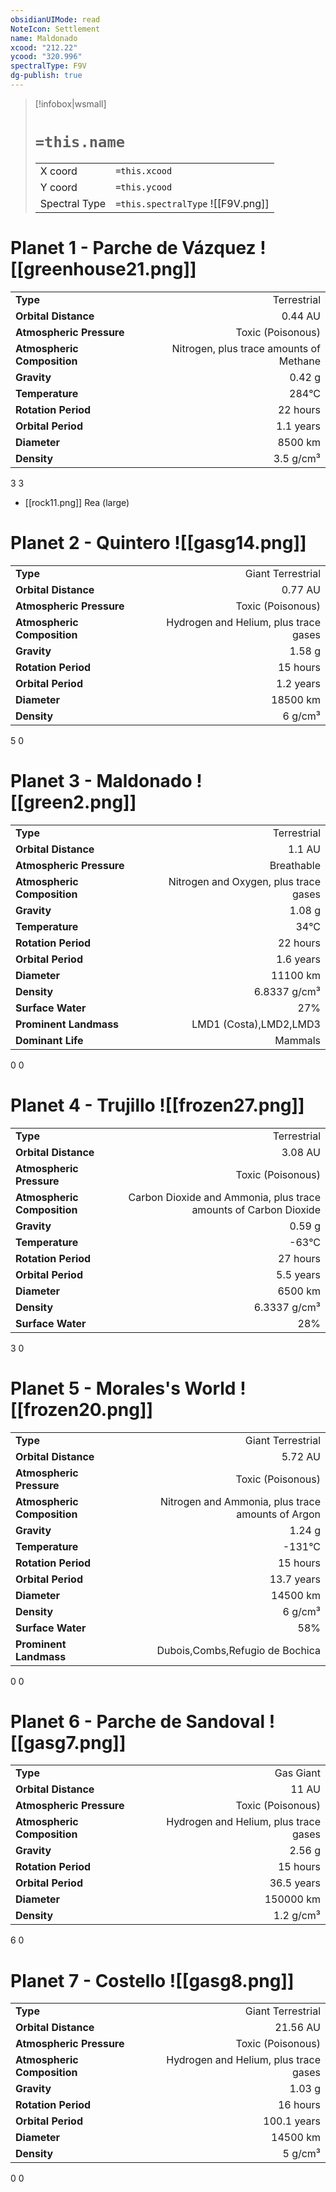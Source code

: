 ```yaml
---
obsidianUIMode: read
NoteIcon: Settlement
name: Maldonado
xcood: "212.22"
ycood: "320.996"
spectralType: F9V
dg-publish: true
---
```

> [!infobox|wsmall]
> # `=this.name`
> | | |
> | - | - |
> | X coord | `=this.xcood` |
> | Y coord| `=this.ycood` |
> | Spectral Type | `=this.spectralType` ![[F9V.png]] |

# Planet 1 - Parche de Vázquez ![[greenhouse21.png]]
|                             |                           |
| --------------------------- | -------------------------:|
| **Type**                    |             Terrestrial |
| **Orbital Distance**        |   0.44 AU |
| **Atmospheric Pressure**    |       Toxic (Poisonous) |
| **Atmospheric Composition** |      Nitrogen, plus trace amounts of Methane |
| **Gravity**                 |        0.42 g |
| **Temperature**             |    284°C |
| **Rotation Period**         |  22 hours |
| **Orbital Period** | 1.1 years |
| **Diameter**                |      8500 km | 
| **Density**                 |    3.5 g/cm³ |



3
3

- [[rock11.png]] Rea (large)

# Planet 2 - Quintero ![[gasg14.png]]
|                             |                           |
| --------------------------- | -------------------------:|
| **Type**                    |             Giant Terrestrial |
| **Orbital Distance**        |   0.77 AU |
| **Atmospheric Pressure**    |       Toxic (Poisonous) |
| **Atmospheric Composition** |      Hydrogen and Helium, plus trace gases |
| **Gravity**                 |        1.58 g |
| **Rotation Period**         |  15 hours |
| **Orbital Period** | 1.2 years |
| **Diameter**                |      18500 km | 
| **Density**                 |    6 g/cm³ |



5
0



# Planet 3 - Maldonado ![[green2.png]]
|                             |                           |
| --------------------------- | -------------------------:|
| **Type**                    |             Terrestrial |
| **Orbital Distance**        |   1.1 AU |
| **Atmospheric Pressure**    |       Breathable |
| **Atmospheric Composition** |      Nitrogen and Oxygen, plus trace gases |
| **Gravity**                 |        1.08 g |
| **Temperature**             |    34°C |
| **Rotation Period**         |  22 hours |
| **Orbital Period** | 1.6 years |
| **Diameter**                |      11100 km | 
| **Density**                 |    6.8337 g/cm³ |
| **Surface Water**           |           27% | 
| **Prominent Landmass**      |         LMD1 (Costa),LMD2,LMD3 | 
| **Dominant Life**           |         Mammals |



0
0



# Planet 4 - Trujillo ![[frozen27.png]]
|                             |                           |
| --------------------------- | -------------------------:|
| **Type**                    |             Terrestrial |
| **Orbital Distance**        |   3.08 AU |
| **Atmospheric Pressure**    |       Toxic (Poisonous) |
| **Atmospheric Composition** |      Carbon Dioxide and Ammonia, plus trace amounts of Carbon Dioxide |
| **Gravity**                 |        0.59 g |
| **Temperature**             |    -63°C |
| **Rotation Period**         |  27 hours |
| **Orbital Period** | 5.5 years |
| **Diameter**                |      6500 km | 
| **Density**                 |    6.3337 g/cm³ |
| **Surface Water**           |           28% | 



3
0



# Planet 5 - Morales's World ![[frozen20.png]]
|                             |                           |
| --------------------------- | -------------------------:|
| **Type**                    |             Giant Terrestrial |
| **Orbital Distance**        |   5.72 AU |
| **Atmospheric Pressure**    |       Toxic (Poisonous) |
| **Atmospheric Composition** |      Nitrogen and Ammonia, plus trace amounts of Argon |
| **Gravity**                 |        1.24 g |
| **Temperature**             |    -131°C |
| **Rotation Period**         |  15 hours |
| **Orbital Period** | 13.7 years |
| **Diameter**                |      14500 km | 
| **Density**                 |    6 g/cm³ |
| **Surface Water**           |           58% | 
| **Prominent Landmass**      |         Dubois,Combs,Refugio de Bochica | 



0
0



# Planet 6 - Parche de Sandoval ![[gasg7.png]]
|                             |                           |
| --------------------------- | -------------------------:|
| **Type**                    |             Gas Giant |
| **Orbital Distance**        |   11 AU |
| **Atmospheric Pressure**    |       Toxic (Poisonous) |
| **Atmospheric Composition** |      Hydrogen and Helium, plus trace gases |
| **Gravity**                 |        2.56 g |
| **Rotation Period**         |  15 hours |
| **Orbital Period** | 36.5 years |
| **Diameter**                |      150000 km | 
| **Density**                 |    1.2 g/cm³ |



6
0



# Planet 7 - Costello ![[gasg8.png]]
|                             |                           |
| --------------------------- | -------------------------:|
| **Type**                    |             Giant Terrestrial |
| **Orbital Distance**        |   21.56 AU |
| **Atmospheric Pressure**    |       Toxic (Poisonous) |
| **Atmospheric Composition** |      Hydrogen and Helium, plus trace gases |
| **Gravity**                 |        1.03 g |
| **Rotation Period**         |  16 hours |
| **Orbital Period** | 100.1 years |
| **Diameter**                |      14500 km | 
| **Density**                 |    5 g/cm³ |



0
0



